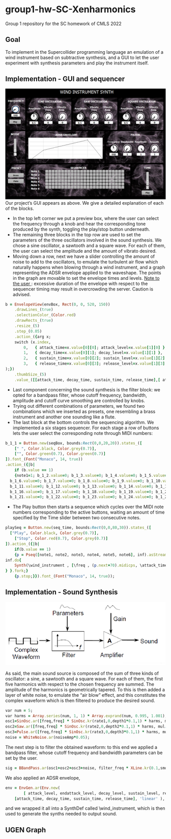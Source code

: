 # group1-hw-SC-Xenharmonics
Group 1 repository for the SC homework of CMLS 2022

## Goal

To implement in the Supercollider programming language an emulation of a wind instrument based on subtractive synthesis, and a GUI to let the user experiment with synthesis parameters and play the instrument itself.

## Implementation - GUI and sequencer
![ScreenShot](images/synth.png)
Our project’s GUI appears as above. We give a detailed explanation of each of the blocks.

+ In the top left corner we put a preview box, where the user can select the frequency through a knob and hear the corresponding tone produced by the synth, toggling the play/stop button underneath.
+ The remaining three blocks in the top row are used to set the parameters of the three oscillators involved in the sound synthesis. We chose a sine oscillator, a sawtooth and a square wave. For each of them, the user can select the amplitude and the amount of vibrato desired.
+ Moving down a row, next we have a slider controlling the amount of noise to add to the oscillators, to emulate the turbulent air flow which naturally happens when blowing through a wind instrument, and a graph representing the ADSR envelope applied to the waveshape. The points in the graph are movable to set the envelope times and levels.
<ins> Note to the user </ins>: excessive duration of the envelope  with respect to the sequencer timing may result in overcrowding the server. Caution is advised.

```ruby
b = EnvelopeView(envBox, Rect(0, 0, 520, 150))
    .drawLines_(true)
    .selectionColor_(Color.red)
    .drawRects_(true)
    .resize_(5)
    .step_(0.05)
    .action_({arg x;
	switch (x.index,
		0,   { attack_time=x.value[0][0]; attack_level=x.value[1][0] },
		1,   { decay_time=x.value[0][1]; decay_level=x.value[1][1] },
		2,   { sustain_time=x.value[0][2]; sustain_level=x.value[1][2] },
		3,   { release_time=x.value[0][3]; release_level=x.value[1][3] }
);})
    .thumbSize_(5)
    .value_([[attack_time, decay_time, sustain_time, release_time],[ attack_level, decay_level, sustain_level, release_level]]);
```

+ Last component concerning the sound synthesis is the filter block: we opted for a bandpass filter, whose cutoff frequency, bandwidth, amplitude and cutoff curve smoothing are controlled by knobs.
+ Trying out different combinations of parameters, we found two combinations which we inserted as presets, one resembling a brass instrument and another one sounding like a flute.
+ The last block at the bottom controls the sequencing algorithm. We implemented a six stages sequencer. For each stage a row of buttons lets the user select the corresponding note through MIDI numbers:
```ruby
b_1_1 = Button.new(seqBox, bounds:Rect(0,0,20,20)).states_([
    [" ", Color.black, Color.grey(0.7)],
	["", Color.green(0.7), Color.green(0.7)]
]).font_(Font("Monaco", 14, true))
.action_({|b|
	if (b.value == 1)
	{note1=1; b_1_2.value=0; b_1_3.value=0; b_1_4.value=0; b_1_5.value=0; 
  b_1_6.value=0; b_1_7.value=0; b_1_8.value=0; b_1_9.value=0; b_1_10.value=0; 
  b_1_11.value=0; b_1_12.value=0; b_1_13.value=0; b_1_14.value=0; b_1_15.value=0; 
  b_1_16.value=0; b_1_17.value=0; b_1_18.value=0; b_1_19.value=0; b_1_20.value=0; 
  b_1_21.value=0; b_1_22.value=0; b_1_23.value=0; b_1_24.value=0; b_1_25.value=0;}});
```
+ The Play button then starts a sequence which cycles over the MIDI note numbers corresponding to the active buttons, waiting an amount of time specified by the Time slider between two consecutive notes.
```ruby
playSeq = Button.new(seq_time, bounds:Rect(0,0,80,30)).states_([
  ["Play", Color.black, Color.grey(0.7)],
	["Stop", Color.red(0.7), Color.grey(0.7)]
]).action_({|b|
	if(b.value == 1)
	{p = Pseq([note1, note2, note3, note4, note5, note6], inf).asStream ; {
inf.do{
	Synth(\wind_instrument , [\freq , (p.next+70).midicps, \attack_time, 0.05, \decay_time, 0.05, \sustain_time, 0.1, \release_time, 0.05]) ; (tempo).wait ;
} }.fork;}
	{p.stop;}}).font_(Font("Monaco", 14, true));
```

## Implementation - Sound Synthesis
![ScreenShot](images/02.PNG)

As said, the main sound source is composed of the sum of three kinds of oscillator: a sine, a sawtooth and a square wave. For each of them, the first five harmonics with respect to the chosen frequency are summed. The amplitude of the harmonics is geometrically tapered.
To this is then added a layer of white noise, to emulate the “air blow” effect, and this constitutes the complex waveform which is then filtered to produce the desired sound.
```ruby
var num = 5;
var harms = Array.series(num, 1, 1) * Array.exprand(num, 0.995, 1.001);
osc1=SinOsc.ar([freq,freq] * SinOsc.kr(rate1,0,depth1*0.1,1) * harms, mul:Array.geom(num, 1*mute1, amp1*mute1));
osc2=Saw.ar([freq,freq] * SinOsc.kr(rate2,0,depth2*0.1,1) * harms, mul:Array.geom(num, 1*mute2, amp2*mute2));
osc3=Pulse.ar([freq,freq] * SinOsc.kr(rate3,0,depth3*0.1,1) * harms, mul:Array.geom(num, 1*mute3, amp3*mute3));
noise = WhiteNoise.ar(noiseAmp*0.05);
```

The next step is to filter the obtained waveform: to this end we applied a bandpass filter, whose cutoff frequency and bandwidth parameters can be set by the user.
```ruby
sig = BBandPass.ar(osc1+osc2+osc3+noise, filter_freq * XLine.kr(0.1,smooth,0.01), filter_bw, filter_mul);
```

We also applied an ADSR envelope, 

```ruby
env = EnvGen.ar(Env.new(
		[ attack_level, endattack_level, decay_level, sustain_level, release_level], 
    [attack_time, decay_time, sustain_time, release_time], 'linear' ), doneAction:2);
```
and we wrapped it all into a SynthDef called \wind_instrument, which is then used to generate the synths needed to output sound.

## UGEN Graph
